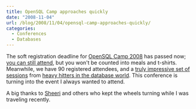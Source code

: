 ```yaml
---
title: OpenSQL Camp approaches quickly
date: "2008-11-04"
url: /blog/2008/11/04/opensql-camp-approaches-quickly/
categories:
  - Conferences
  - Databases
---
```

The soft registration deadline for [OpenSQL Camp 2008](http://www.opensqlcamp.org/index.php?title=Events/2008/) has passed now; [you can still attend](http://www.opensqlcamp.org/index.php?title=Events/2008/AttendeeList), but you won't be counted into meals and t-shirts. Meanwhile, we have 90 registered attendees, and a [truly impressive set of sessions](http://www.opensqlcamp.org/index.php?title=Events/2008/Schedule) from [heavy hitters in the database world](http://www.opensqlcamp.org/index.php?title=Events/2008/Sessions). This conference is turning into the event I always wanted to attend.

A big thanks to [Sheeri](http://sheeri.com/) and others who kept the wheels turning while I was traveling recently.


